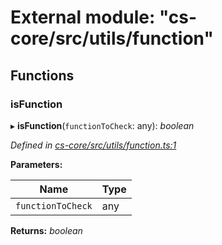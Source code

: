 # External module: "cs-core/src/utils/function"

## Functions

###  isFunction

▸ **isFunction**(`functionToCheck`: any): *boolean*

*Defined in [cs-core/src/utils/function.ts:1](https://github.com/RichardHovenkamp/csnext/blob/0e0b9b29/packages/cs-core/src/utils/function.ts#L1)*

**Parameters:**

Name | Type |
------ | ------ |
`functionToCheck` | any |

**Returns:** *boolean*
